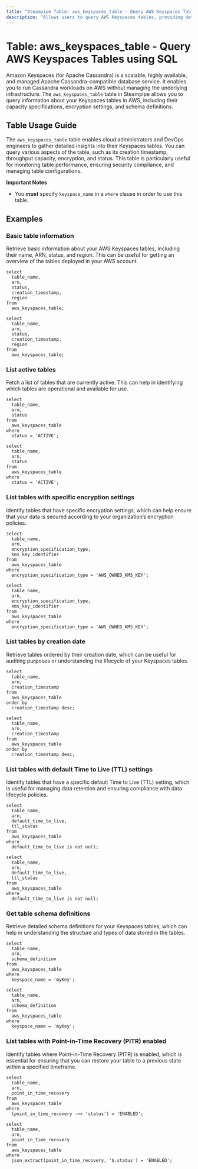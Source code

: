 ```yaml
---
title: "Steampipe Table: aws_keyspaces_table - Query AWS Keyspaces Tables using SQL"
description: "Allows users to query AWS Keyspaces tables, providing detailed information on table configurations, throughput capacity, encryption, and more."
---
```


# Table: aws_keyspaces_table - Query AWS Keyspaces Tables using SQL

Amazon Keyspaces (for Apache Cassandra) is a scalable, highly available, and managed Apache Cassandra-compatible database service. It enables you to run Cassandra workloads on AWS without managing the underlying infrastructure. The `aws_keyspaces_table` table in Steampipe allows you to query information about your Keyspaces tables in AWS, including their capacity specifications, encryption settings, and schema definitions.

## Table Usage Guide

The `aws_keyspaces_table` table enables cloud administrators and DevOps engineers to gather detailed insights into their Keyspaces tables. You can query various aspects of the table, such as its creation timestamp, throughput capacity, encryption, and status. This table is particularly useful for monitoring table performance, ensuring security compliance, and managing table configurations.

**Important Notes**
- You **_must_** specify `keyspace_name` in a `where` clause in order to use this table.

## Examples

### Basic table information
Retrieve basic information about your AWS Keyspaces tables, including their name, ARN, status, and region. This can be useful for getting an overview of the tables deployed in your AWS account.

```sql+postgres
select
  table_name,
  arn,
  status,
  creation_timestamp,
  region
from
  aws_keyspaces_table;
```

```sql+sqlite
select
  table_name,
  arn,
  status,
  creation_timestamp,
  region
from
  aws_keyspaces_table;
```

### List active tables
Fetch a list of tables that are currently active. This can help in identifying which tables are operational and available for use.

```sql+postgres
select
  table_name,
  arn,
  status
from
  aws_keyspaces_table
where
  status = 'ACTIVE';
```

```sql+sqlite
select
  table_name,
  arn,
  status
from
  aws_keyspaces_table
where
  status = 'ACTIVE';
```

### List tables with specific encryption settings
Identify tables that have specific encryption settings, which can help ensure that your data is secured according to your organization’s encryption policies.

```sql+postgres
select
  table_name,
  arn,
  encryption_specification_type,
  kms_key_identifier
from
  aws_keyspaces_table
where
  encryption_specification_type = 'AWS_OWNED_KMS_KEY';
```

```sql+sqlite
select
  table_name,
  arn,
  encryption_specification_type,
  kms_key_identifier
from
  aws_keyspaces_table
where
  encryption_specification_type = 'AWS_OWNED_KMS_KEY';
```

### List tables by creation date
Retrieve tables ordered by their creation date, which can be useful for auditing purposes or understanding the lifecycle of your Keyspaces tables.

```sql+postgres
select
  table_name,
  arn,
  creation_timestamp
from
  aws_keyspaces_table
order by
  creation_timestamp desc;
```

```sql+sqlite
select
  table_name,
  arn,
  creation_timestamp
from
  aws_keyspaces_table
order by
  creation_timestamp desc;
```

### List tables with default Time to Live (TTL) settings
Identify tables that have a specific default Time to Live (TTL) setting, which is useful for managing data retention and ensuring compliance with data lifecycle policies.

```sql+postgres
select
  table_name,
  arn,
  default_time_to_live,
  ttl_status
from
  aws_keyspaces_table
where
  default_time_to_live is not null;
```

```sql+sqlite
select
  table_name,
  arn,
  default_time_to_live,
  ttl_status
from
  aws_keyspaces_table
where
  default_time_to_live is not null;
```

### Get table schema definitions
Retrieve detailed schema definitions for your Keyspaces tables, which can help in understanding the structure and types of data stored in the tables.

```sql+postgres
select
  table_name,
  arn,
  schema_definition
from
  aws_keyspaces_table
where
  keyspace_name = 'myKey';
```

```sql+sqlite
select
  table_name,
  arn,
  schema_definition
from
  aws_keyspaces_table
where
  keyspace_name = 'myKey';
```

### List tables with Point-in-Time Recovery (PITR) enabled
Identify tables where Point-in-Time Recovery (PITR) is enabled, which is essential for ensuring that you can restore your table to a previous state within a specified timeframe.

```sql+postgres
select
  table_name,
  arn,
  point_in_time_recovery
from
  aws_keyspaces_table
where
  (point_in_time_recovery ->> 'status') = 'ENABLED';
```

```sql+sqlite
select
  table_name,
  arn,
  point_in_time_recovery
from
  aws_keyspaces_table
where
  json_extract(point_in_time_recovery, '$.status') = 'ENABLED';
```